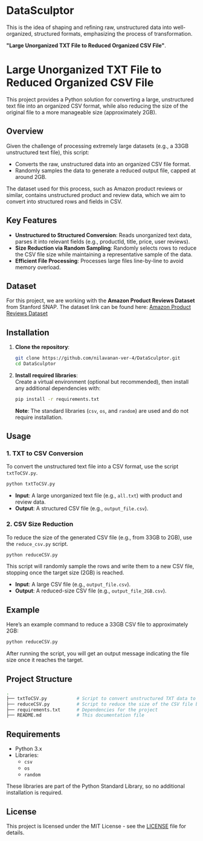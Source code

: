 # DataSculptor
This is the idea of shaping and refining raw, unstructured data into well-organized, structured formats, emphasizing the process of transformation.

**"Large Unorganized TXT File to Reduced Organized CSV File"**. 

# Large Unorganized TXT File to Reduced Organized CSV File

This project provides a Python solution for converting a large, unstructured text file into an organized CSV format, while also reducing the size of the original file to a more manageable size (approximately 2GB). 

## Overview

Given the challenge of processing extremely large datasets (e.g., a 33GB unstructured text file), this script:
- Converts the raw, unstructured data into an organized CSV file format.
- Randomly samples the data to generate a reduced output file, capped at around 2GB.

The dataset used for this process, such as Amazon product reviews or similar, contains unstructured product and review data, which we aim to convert into structured rows and fields in CSV.

## Key Features

- **Unstructured to Structured Conversion**: Reads unorganized text data, parses it into relevant fields (e.g., productId, title, price, user reviews).
- **Size Reduction via Random Sampling**: Randomly selects rows to reduce the CSV file size while maintaining a representative sample of the data.
- **Efficient File Processing**: Processes large files line-by-line to avoid memory overload.

## Dataset

For this project, we are working with the **Amazon Product Reviews Dataset** from Stanford SNAP. The dataset link can be found here:
[Amazon Product Reviews Dataset](https://snap.stanford.edu/data/amazon/all.txt.gz)

## Installation

1. **Clone the repository**:
   ```bash
   git clone https://github.com/nilavanan-ver-4/DataSculptor.git
   cd DataSculptor
   ```

2. **Install required libraries**:  
   Create a virtual environment (optional but recommended), then install any additional dependencies with:
   ```bash
   pip install -r requirements.txt
   ```

   **Note**: The standard libraries (`csv`, `os`, and `random`) are used and do not require installation.

## Usage

### 1. TXT to CSV Conversion

To convert the unstructured text file into a CSV format, use the script `txtToCSV.py`.

```bash
python txtToCSV.py
```

- **Input**: A large unorganized text file (e.g., `all.txt`) with product and review data.
- **Output**: A structured CSV file (e.g., `output_file.csv`).

### 2. CSV Size Reduction

To reduce the size of the generated CSV file (e.g., from 33GB to 2GB), use the `reduce_csv.py` script.

```bash
python reduceCSV.py
```

This script will randomly sample the rows and write them to a new CSV file, stopping once the target size (2GB) is reached.

- **Input**: A large CSV file (e.g., `output_file.csv`).
- **Output**: A reduced-size CSV file (e.g., `output_file_2GB.csv`).

## Example

Here’s an example command to reduce a 33GB CSV file to approximately 2GB:

```bash
python reduceCSV.py
```

After running the script, you will get an output message indicating the file size once it reaches the target.

## Project Structure

```bash
.
├── txtToCSV.py           # Script to convert unstructured TXT data to CSV format
├── reduceCSV.py          # Script to reduce the size of the CSV file by random sampling
├── requirements.txt      # Dependencies for the project
├── README.md             # This documentation file
```

## Requirements

- Python 3.x
- Libraries: 
  - `csv`
  - `os`
  - `random`

These libraries are part of the Python Standard Library, so no additional installation is required.

## License

This project is licensed under the MIT License - see the [LICENSE](LICENSE) file for details.

